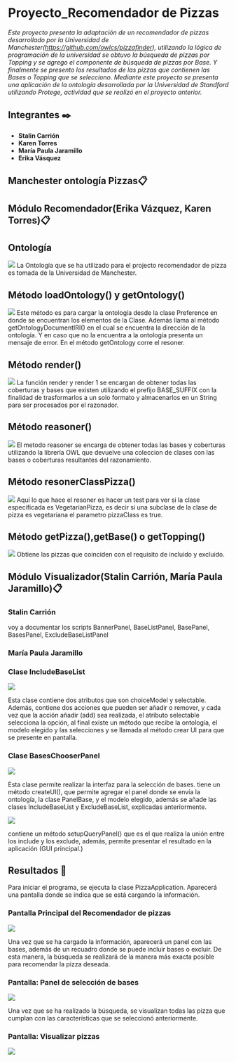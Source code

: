 # Proyecto_Recomendador de Pizzas
_Este proyecto presenta la adaptación de un recomendador de pizzas desarrollado por la Universidad de Manchester(https://github.com/owlcs/pizzafinder), utilizando la lógica de programación de la universidad se obtuvo la búsqueda de pizzas por Topping y se agrego el componente de búsqueda de pizzas por Base. Y finalmente se presento los resultados de las pizzas que contienen las Bases o Topping que se selecciono._
_Mediante este proyecto se presenta una aplicación de la ontología desarrollada por la Universidad de Standford utilizando Protege, actividad que se realizó en el proyecto anterior._

## Integrantes ✒️

* **Stalin Carrión** 
* **Karen Torres** 
* **María Paula Jaramillo** 
* **Erika Vásquez** 
## Manchester ontología Pizzas📋
## Módulo Recomendador(Erika Vázquez, Karen Torres)📋
## Ontología
![](https://github.com/etvasquez/finderpizza/blob/master/Ontologia.JPG)
La Ontología que se ha utilizado para el projecto recomendador de pizza es tomada de la Universidad de Manchester.
## Método loadOntology() y getOntology()
![](https://github.com/etvasquez/finderpizza/blob/master/loadOntology.JPG)
Este método es para cargar la ontología desde la clase Preference en donde se encuentran los elementos de la Clase. Además llama al método getOntologyDocumentIRI() en el cual se encuentra la dirección de la ontología. Y en caso que no la encuentra a la ontología presenta un mensaje de error. En el método getOntology corre el resoner.
## Método render()
![](https://github.com/etvasquez/finderpizza/blob/master/render.JPG)
La función render y render 1 se encargan de obtener todas las coberturas y bases que existen utilizando el prefijo BASE_SUFFIX con la  finalidad de trasformarlos a un solo formato y almacenarlos en un String para ser procesados por el razonador.  
## Método reasoner()
![](https://github.com/etvasquez/finderpizza/blob/master/resoner.JPG)
El metodo reasoner se encarga de obtener todas las bases y coberturas utilizando la librería OWL que devuelve una coleccion de clases con las bases o coberturas resultantes del razonamiento. 
## Método resonerClassPizza()
![](https://github.com/etvasquez/finderpizza/blob/master/resonerClassPizza.JPG)
Aquí lo que hace el resoner es hacer un test para ver si la clase especificada es VegetarianPizza, es decir si una subclase de la clase de pizza es vegetariana el parametro pizzaClass es true.
## Método getPizza(),getBase() o getTopping()
![](https://github.com/etvasquez/finderpizza/blob/master/CollectionPizzaClass.JPG)
Obtiene las pizzas que coinciden con el requisito de incluido y excluido.
## Módulo Visualizador(Stalin Carrión, María Paula Jaramillo)📋
### Stalin Carrión
voy a documentar los scripts BannerPanel, BaseListPanel, BasePanel, BasesPanel, ExcludeBaseListPanel
### María Paula Jaramillo
### Clase IncludeBaseList
![](https://github.com/etvasquez/finderpizza/blob/master/includeBase.PNG)

Esta clase contiene dos atributos que son choiceModel y selectable. Además, contiene dos acciones que pueden ser añadir o remover, y cada vez que la acción añadir (add) sea realizada, el atributo selectable selecciona la opción, al final existe un método que recibe la ontología, el modelo elegido y las selecciones y se llamada al método crear UI para que se presente en pantalla.
### Clase BasesChooserPanel
![](https://github.com/etvasquez/finderpizza/blob/master/BasesChooser.PNG)

Esta clase permite realizar la interfaz para la selección de bases. tiene un método createUI(), que permite agregar el panel donde se envía la ontología, la clase PanelBase, y el modelo elegido, además se añade las clases IncludeBaseList y ExcludeBaseList, explicadas anteriormente.

![](https://github.com/etvasquez/finderpizza/blob/master/BasesChooser1.PNG)

contiene un método setupQueryPanel() que es el que realiza la unión entre los include y los exclude, además, permite presentar el resultado en la aplicación (GUI principal.)

## Resultados 📖
Para iniciar el programa, se ejecuta la clase PizzaApplication. Aparecerá una pantalla donde se indica que se está cargando la información.
### Pantalla Principal del Recomendador de pizzas
![](https://github.com/etvasquez/finderpizza/blob/master/PantallaPrincipal.JPG)

Una vez que se ha cargado la información, aparecerá un panel con las bases, además de un recuadro donde se puede incluir bases o excluir. De esta manera, la búsqueda se realizará de la manera más exacta posible para recomendar la pizza deseada.
### Pantalla: Panel de selección de bases
![](https://github.com/etvasquez/finderpizza/blob/master/PanelBases.JPG)

Una vez que se ha realizado la búsqueda, se visualizan todas las pizza que cumplan con las características que se seleccionó anteriormente.
### Pantalla: Visualizar pizzas
![](https://github.com/etvasquez/finderpizza/blob/master/PresentarPizzas.JPG)
